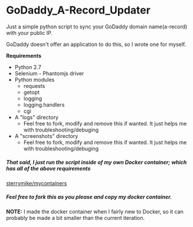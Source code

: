 # GoDaddy_A-Record_Updater

Just a simple python script to sync your GoDaddy domain name(a-record) with your public IP.

GoDaddy doesn't offer an application to do this, so I wrote one for myself. 


**Requirements**

* Python 2.7
* Selenium - Phantomjs driver
* Python modules
	* requests
	* getopt
	* logging
	* logging.handlers
	* cgi
* A "logs" directory
	* Feel free to fork, modify and remove this if wanted. It just helps me with troubleshooting/debuging
* A "screenshots" directory
	* Feel free to fork, modify and remove this if wanted. It just helps me with troubleshooting/debuging


##### That said, I just run the script inside of my own Docker container; which has all of the above requirements

[sterrymike/mycontainers](https://hub.docker.com/r/sterrymike/mycontainers/)

##### Feel free to fork this as you please and copy my docker container.

**NOTE:** I made the docker container when I fairly new to Docker, so it can probably be made a bit smaller than the current iteration.
